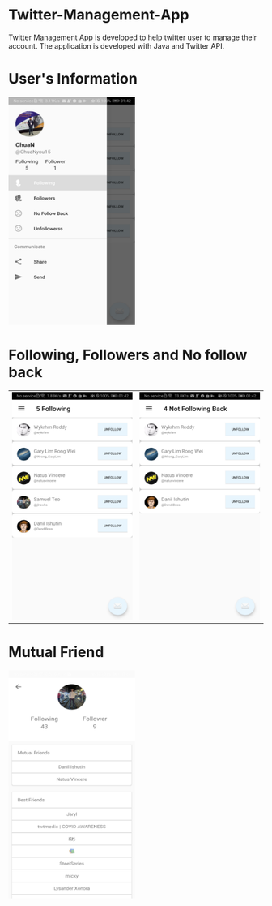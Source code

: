 # Twitter-Management-App
Twitter Management App is developed to help twitter user to manage their account. The application is developed with Java and Twitter API.

# User's Information
<img src="https://raw.githubusercontent.com/ChuaN15/Twitter-Management-App/master/Screenshot_20200719_014250_chuan.twittertwitterlittlestar.jpg" alt="Drawing" width="250" height="450" style="max-width:100%;"/>

# Following, Followers and No follow back 
<table><tr>
<td> <img src="https://raw.githubusercontent.com/ChuaN15/Twitter-Management-App/master/Screenshot_20200719_014236_chuan.twittertwitterlittlestar.jpg" alt="Drawing"  width="250" height="450" style="max-width:100%;"/> </td>
<td> <img src="https://raw.githubusercontent.com/ChuaN15/Twitter-Management-App/master/Screenshot_20200719_014243_chuan.twittertwitterlittlestar.jpg" alt="Drawing"  width="250" height="450" style="max-width:100%;"/> </td>
</tr></table>

# Mutual Friend
<img src="https://raw.githubusercontent.com/ChuaN15/Twitter-Management-App/master/Screenshot_20200719_014451_chuan.twittertwitterlittlestar.jpg" alt="Drawing" width="250" height="450" style="max-width:100%;"/>
 
